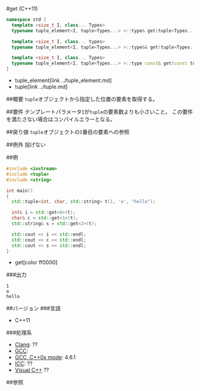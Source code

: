 #get (C++11)
```cpp
namespace std {
  template <size_t I, class... Types>
  typename tuple_element<I, tuple<Types...> >::type& get(tuple<Types...>& t) noexcept;

  template <size_t I, class... types>
  typename tuple_element<I, tuple<Types...> >::type&& get(tuple<Types...>&& t) noexcept;

  template <size_t I, class... Types>
  typename tuple_element<I, tuple<Types...> >::type const& get(const tuple<Types...>& t) noexcept;
}
```
* tuple_element[link ../tuple_element.md]
* tuple[link ../tuple.md]

##概要
`tuple`オブジェクトから指定した位置の要素を取得する。


##要件
テンプレートパラメータ`I`が`tuple`の要素数よりも小さいこと。
この要件を満たさない場合はコンパイルエラーとなる。


##戻り値
`tuple`オブジェクトの`I`番目の要素への参照


##例外
投げない


##例
```cpp
#include <iostream>
#include <tuple>
#include <string>

int main()
{
  std::tuple<int, char, std::string> t(1, 'a', "hello");

  int& i = std::get<0>(t);
  char& c = std::get<1>(t);
  std::string& s = std::get<2>(t);

  std::cout << i << std::endl;
  std::cout << c << std::endl;
  std::cout << s << std::endl;
}
```
* get[color ff0000]

###出力
```
1
a
hello
```

##バージョン
###言語
- C++11

###処理系
- [Clang](/implementation.md#clang): ??
- [GCC](/implementation.md#gcc): 
- [GCC, C++0x mode](/implementation.md#gcc): 4.6.1
- [ICC](/implementation.md#icc): ??
- [Visual C++](/implementation.md#visual_cpp) ??


##参照
